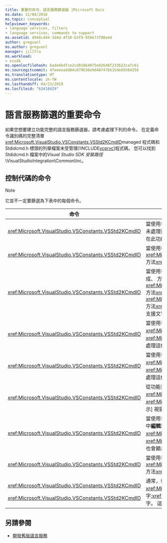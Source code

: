 ```yaml
---
title: 重要的命令，語言服務篩選器 |Microsoft Docs
ms.date: 11/04/2016
ms.topic: conceptual
helpviewer_keywords:
- language services, filters
- language services, commands to support
ms.assetid: 4948c494-3d4d-4f50-b3f9-959e73f90e4d
author: gregvanl
ms.author: gregvanl
manager: jillfra
ms.workload:
- vssdk
ms.openlocfilehash: 6ade4bdfce2cd01864075e02648f233622cafc61
ms.sourcegitcommit: 47eeeeadd84c879636e9d48747b615de69384356
ms.translationtype: HT
ms.contentlocale: zh-TW
ms.lasthandoff: 04/23/2019
ms.locfileid: "63418429"
---
```

# <a name="important-commands-for-language-service-filters"></a>語言服務篩選的重要命令
如果您想要建立功能完整的語言服務篩選器，請考慮處理下列的命令。 在定義命令識別碼的完整清單<xref:Microsoft.VisualStudio.VSConstants.VSStd2KCmdID>managed 程式碼和 Stdidcmd.h 標頭的列舉檔案未受管理[!INCLUDE[vcprvc](../../code-quality/includes/vcprvc_md.md)]程式碼。 您可以找到 Stdidcmd.h 檔案中的*Visual Studio SDK 安裝路徑*\VisualStudioIntegration\Common\Inc。

## <a name="commands-to-handle"></a>控制代碼的命令

> [!NOTE]
> 它並不一定要篩選為下表中的每個命令。

|命令|描述|
|-------------|-----------------|
|<xref:Microsoft.VisualStudio.VSConstants.VSStd2KCmdID>|當使用者按一下滑鼠右鍵時，就會傳送。 此命令會指示就可以開始提供的快顯功能表。 如果您並未處理這個命令，文字編輯器會提供預設的捷徑功能表，而不需要任何語言特有的命令。 若要包含在此功能表命令，處理這個命令，並自行顯示捷徑功能表。|
|<xref:Microsoft.VisualStudio.VSConstants.VSStd2KCmdID>|當使用者輸入 CTRL + J，通常是傳送。 呼叫<xref:Microsoft.VisualStudio.TextManager.Interop.IVsTextView.UpdateCompletionStatus%2A>方法<xref:Microsoft.VisualStudio.TextManager.Interop.IVsTextView>顯示陳述式完成方塊。|
|<xref:Microsoft.VisualStudio.VSConstants.VSStd2KCmdID>|當使用者輸入字元時，就會傳送。 監視此命令，以判斷當輸入觸發程序的字元，並提供陳述式完成、 方法秘訣和文字的標記，例如語法著色，大括號比對和錯誤標記。 呼叫<xref:Microsoft.VisualStudio.TextManager.Interop.IVsTextView.UpdateCompletionStatus%2A>方法<xref:Microsoft.VisualStudio.TextManager.Interop.IVsTextView>陳述式完成和<xref:Microsoft.VisualStudio.TextManager.Interop.IVsMethodTipWindow.SetMethodData%2A>方法<xref:Microsoft.VisualStudio.TextManager.Interop.IVsMethodTipWindow>方法秘訣。 若要支援文字標記，來監視此命令，以判斷是否要鍵入的字元，您必須更新您的標記。|
|<xref:Microsoft.VisualStudio.VSConstants.VSStd2KCmdID>|當使用者輸入 Enter 鍵時，就會傳送。 監視此命令來判斷何時要關閉方法提示視窗，藉由呼叫<xref:Microsoft.VisualStudio.TextManager.Interop.IVsMethodData.OnDismiss%2A>方法<xref:Microsoft.VisualStudio.TextManager.Interop.IVsMethodData>。 根據預設，[文字] 檢視會處理這個命令。|
|<xref:Microsoft.VisualStudio.VSConstants.VSStd2KCmdID>|當使用者輸入退格鍵時，就會傳送。 用於決定何時要關閉藉由呼叫的方法提示視窗的監視器<xref:Microsoft.VisualStudio.TextManager.Interop.IVsMethodData.OnDismiss%2A>方法<xref:Microsoft.VisualStudio.TextManager.Interop.IVsMethodData>。 根據預設，[文字] 檢視會處理這個命令。|
|<xref:Microsoft.VisualStudio.VSConstants.VSStd2KCmdID>|從功能表或快速鍵傳送。 呼叫<xref:Microsoft.VisualStudio.TextManager.Interop.IVsTextView.UpdateTipWindow%2A>方法<xref:Microsoft.VisualStudio.TextManager.Interop.IVsTextView>若要使用的參數資訊來更新 [提示] 視窗。|
|<xref:Microsoft.VisualStudio.VSConstants.VSStd2KCmdID>|當使用者將滑鼠指標停留在變數上，或將游標置於變數，並選取時，傳送**快速諮詢**從**IntelliSense**中**編輯**功能表。 傳回變數的型別提示中，藉由呼叫<xref:Microsoft.VisualStudio.TextManager.Interop.IVsTextView.UpdateTipWindow%2A>方法<xref:Microsoft.VisualStudio.TextManager.Interop.IVsTextView>。 如果您已啟用偵錯，提示應該也會顯示變數的值。|
|<xref:Microsoft.VisualStudio.VSConstants.VSStd2KCmdID>|當使用者輸入 CTRL + 空格鍵時，通常傳送。 此命令會告知要呼叫的語言服務<xref:Microsoft.VisualStudio.TextManager.Interop.IVsTextView.UpdateCompletionStatus%2A>方法<xref:Microsoft.VisualStudio.TextManager.Interop.IVsTextView>。|
|<xref:Microsoft.VisualStudio.VSConstants.VSStd2KCmdID><br /><br /> <xref:Microsoft.VisualStudio.VSConstants.VSStd2KCmdID>|通常，從功能表中，傳送**註解選取範圍**或是**取消註解選取範圍**從**進階**中**編輯**功能表。 <xref:Microsoft.VisualStudio.VSConstants.VSStd2KCmdID> 表示使用者想要標記為註解選取的文字;<xref:Microsoft.VisualStudio.VSConstants.VSStd2KCmdID>表示使用者想要取消註解選取的文字。 這些命令可以只由語言服務實作。|

## <a name="see-also"></a>另請參閱
- [開發舊版語言服務](../../extensibility/internals/developing-a-legacy-language-service.md)